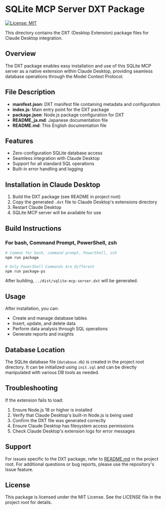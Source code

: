 # SQLite MCP Server DXT Package

[![License: MIT](https://img.shields.io/badge/License-MIT-yellow.svg)](https://opensource.org/licenses/MIT)

This directory contains the DXT (Desktop Extension) package files for Claude Desktop integration.

## Overview

The DXT package enables easy installation and use of this SQLite MCP server as a native extension within Claude Desktop, providing seamless database operations through the Model Context Protocol.

## File Description

- **manifest.json**: DXT manifest file containing metadata and configuration
- **index.js**: Main entry point for the DXT package
- **package.json**: Node.js package configuration for DXT
- **README_ja.md**: Japanese documentation file
- **README.md**: This English documentation file

## Features

- Zero-configuration SQLite database access
- Seamless integration with Claude Desktop
- Support for all standard SQL operations
- Built-in error handling and logging

## Installation in Claude Desktop

1. Build the DXT package (see README in project root)
2. Copy the generated `.dxt` file to Claude Desktop's extensions directory
3. Restart Claude Desktop
4. SQLite MCP server will be available for use

## Build Instructions

### For bash, Command Prompt, PowerShell, zsh

```sh
# Common for bash, command prompt, PowerShell, zsh
npm run package

# Only PowerShell Commands Are Different
npm run package-ps
```

After building, `../dist/sqlite-mcp-server.dxt` will be generated.

## Usage

After installation, you can:

- Create and manage database tables
- Insert, update, and delete data
- Perform data analysis through SQL operations
- Generate reports and insights

## Database Location

The SQLite database file (`database.db`) is created in the project root directory. It can be initialized using `init.sql` and can be directly manipulated with various DB tools as needed.

## Troubleshooting

If the extension fails to load:

1. Ensure Node.js 18 or higher is installed
2. Verify that Claude Desktop's built-in Node.js is being used
3. Confirm the DXT file was generated correctly
4. Ensure Claude Desktop has filesystem access permissions
5. Check Claude Desktop's extension logs for error messages

## Support

For issues specific to the DXT package, refer to [README.md](../README.md) in the project root. For additional questions or bug reports, please use the repository's Issue feature.

## License

This package is licensed under the MIT License. See the LICENSE file in the project root for details.
